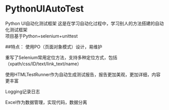 # PythonUIAutoTest
Python UI自动化测试框架
这是在学习自动化过程中，学习别人的方法搭建的自动化测试框架  
项目基于Python+selenium+unittest

##特点：
使用PO（页面对象模式）设计，易维护  

重写了Selenium常用定位方法，支持多种定位方式，包括（xpath/css/ID/text/link_text/name）  

使用HTMLTestRunner作为自动生成测试报告，报告更加美观，更加详细，内容更丰富  

Logging记录日志  

Excel作为数据管理，实现代码，数据分离  

